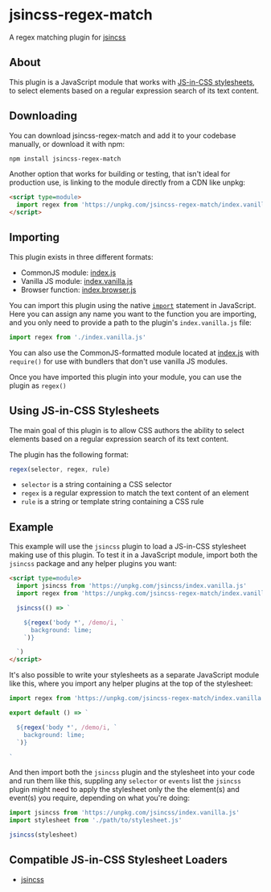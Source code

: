 # jsincss-regex-match

A regex matching plugin for [jsincss](https://github.com/tomhodgins/jsincss)

## About

This plugin is a JavaScript module that works with [JS-in-CSS stylesheets](https://responsive.style/theory/what-is-a-jic-stylesheet.html), to select elements based on a regular expression search of its text content.

## Downloading

You can download jsincss-regex-match and add it to your codebase manually, or download it with npm:

```bash
npm install jsincss-regex-match
```

Another option that works for building or testing, that isn't ideal for production use, is linking to the module directly from a CDN like unpkg:

```html
<script type=module>
  import regex from 'https://unpkg.com/jsincss-regex-match/index.vanilla.js'
</script>
```

## Importing

This plugin exists in three different formats:

- CommonJS module: [index.js](index.js)
- Vanilla JS module: [index.vanilla.js](index.vanilla.js)
- Browser function: [index.browser.js](index.browser.js)

You can import this plugin using the native [`import`](https://developer.mozilla.org/en-US/docs/Web/JavaScript/Reference/Statements/import) statement in JavaScript. Here you can assign any name you want to the function you are importing, and you only need to provide a path to the plugin's `index.vanilla.js` file:

```js
import regex from './index.vanilla.js'
```

You can also use the CommonJS-formatted module located at [index.js](index.js) with `require()` for use with bundlers that don't use vanilla JS modules.

Once you have imported this plugin into your module, you can use the plugin as `regex()`

## Using JS-in-CSS Stylesheets

The main goal of this plugin is to allow CSS authors the ability to select elements based on a regular expression search of its text content.

The plugin has the following format:

```js
regex(selector, regex, rule)
```

- `selector` is a string containing a CSS selector
- `regex` is a regular expression to match the text content of an element
- `rule` is a string or template string containing a CSS rule

## Example

This example will use the `jsincss` plugin to load a JS-in-CSS stylesheet making use of this plugin. To test it in a JavaScript module, import both the `jsincss` package and any helper plugins you want:

```html
<script type=module>
  import jsincss from 'https://unpkg.com/jsincss/index.vanilla.js'
  import regex from 'https://unpkg.com/jsincss-regex-match/index.vanilla.js'

  jsincss(() => `

    ${regex('body *', /demo/i, `
      background: lime;
    `)}

  `)
</script>
```

It's also possible to write your stylesheets as a separate JavaScript module like this, where you import any helper plugins at the top of the stylesheet:

```js
import regex from 'https://unpkg.com/jsincss-regex-match/index.vanilla.js'

export default () => `

  ${regex('body *', /demo/i, `
    background: lime;
  `)}

`
```

And then import both the `jsincss` plugin and the stylesheet into your code and run them like this, suppling any `selector` or `events` list the `jsincss` plugin might need to apply the stylesheet only the the element(s) and event(s) you require, depending on what you're doing:

```js
import jsincss from 'https://unpkg.com/jsincss/index.vanilla.js'
import stylesheet from './path/to/stylesheet.js'

jsincss(stylesheet)
```

## Compatible JS-in-CSS Stylesheet Loaders

- [jsincss](https://github.com/tomhodgins/jsincss)